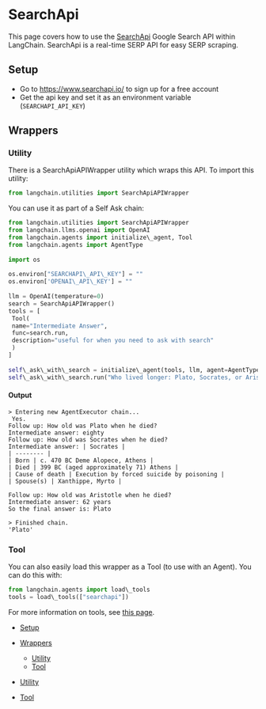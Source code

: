 # SearchApi

This page covers how to use the [SearchApi](https://www.searchapi.io/) Google Search API within LangChain. SearchApi is a real-time SERP API for easy SERP scraping.

## Setup[​](#setup "Direct link to Setup")

- Go to <https://www.searchapi.io/> to sign up for a free account
- Get the api key and set it as an environment variable (`SEARCHAPI_API_KEY`)

## Wrappers[​](#wrappers "Direct link to Wrappers")

### Utility[​](#utility "Direct link to Utility")

There is a SearchApiAPIWrapper utility which wraps this API. To import this utility:

```python
from langchain.utilities import SearchApiAPIWrapper  

```

You can use it as part of a Self Ask chain:

```python
from langchain.utilities import SearchApiAPIWrapper  
from langchain.llms.openai import OpenAI  
from langchain.agents import initialize\_agent, Tool  
from langchain.agents import AgentType  
  
import os  
  
os.environ["SEARCHAPI\_API\_KEY"] = ""  
os.environ['OPENAI\_API\_KEY'] = ""  
  
llm = OpenAI(temperature=0)  
search = SearchApiAPIWrapper()  
tools = [  
 Tool(  
 name="Intermediate Answer",  
 func=search.run,  
 description="useful for when you need to ask with search"  
 )  
]  
  
self\_ask\_with\_search = initialize\_agent(tools, llm, agent=AgentType.SELF\_ASK\_WITH\_SEARCH, verbose=True)  
self\_ask\_with\_search.run("Who lived longer: Plato, Socrates, or Aristotle?")  

```

#### Output[​](#output "Direct link to Output")

```text
> Entering new AgentExecutor chain...  
 Yes.  
Follow up: How old was Plato when he died?  
Intermediate answer: eighty  
Follow up: How old was Socrates when he died?  
Intermediate answer: | Socrates |   
| -------- |   
| Born | c. 470 BC Deme Alopece, Athens |   
| Died | 399 BC (aged approximately 71) Athens |   
| Cause of death | Execution by forced suicide by poisoning |   
| Spouse(s) | Xanthippe, Myrto |   
  
Follow up: How old was Aristotle when he died?  
Intermediate answer: 62 years  
So the final answer is: Plato  
  
> Finished chain.  
'Plato'  

```

### Tool[​](#tool "Direct link to Tool")

You can also easily load this wrapper as a Tool (to use with an Agent).
You can do this with:

```python
from langchain.agents import load\_tools  
tools = load\_tools(["searchapi"])  

```

For more information on tools, see [this page](/docs/modules/agents/tools/).

- [Setup](#setup)

- [Wrappers](#wrappers)

  - [Utility](#utility)
  - [Tool](#tool)

- [Utility](#utility)

- [Tool](#tool)
